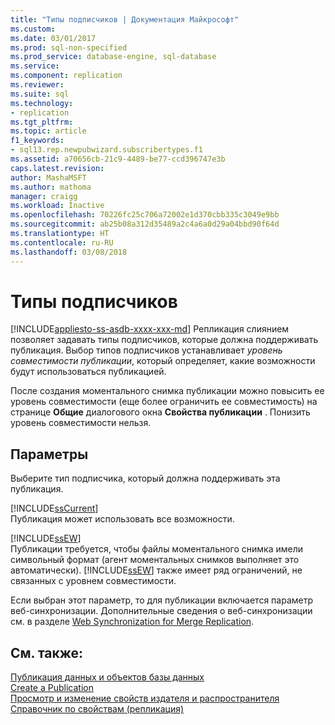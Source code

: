 ```yaml
---
title: "Типы подписчиков | Документация Майкрософт"
ms.custom: 
ms.date: 03/01/2017
ms.prod: sql-non-specified
ms.prod_service: database-engine, sql-database
ms.service: 
ms.component: replication
ms.reviewer: 
ms.suite: sql
ms.technology:
- replication
ms.tgt_pltfrm: 
ms.topic: article
f1_keywords:
- sql13.rep.newpubwizard.subscribertypes.f1
ms.assetid: a70656cb-21c9-4489-be77-ccd396747e3b
caps.latest.revision: 
author: MashaMSFT
ms.author: mathoma
manager: craigg
ms.workload: Inactive
ms.openlocfilehash: 70226fc25c706a72002e1d370cbb335c3049e9bb
ms.sourcegitcommit: ab25b08a312d35489a2c4a6a0d29a04bbd90f64d
ms.translationtype: HT
ms.contentlocale: ru-RU
ms.lasthandoff: 03/08/2018
---
```

# <a name="subscriber-types"></a>Типы подписчиков
[!INCLUDE[appliesto-ss-asdb-xxxx-xxx-md](../../includes/appliesto-ss-asdb-xxxx-xxx-md.md)]
  Репликация слиянием позволяет задавать типы подписчиков, которые должна поддерживать публикация. Выбор типов подписчиков устанавливает *уровень совместимости публикации*, который определяет, какие возможности будут использоваться публикацией.  
  
 После создания моментального снимка публикации можно повысить ее уровень совместимости (еще более ограничить ее совместимость) на странице **Общие** диалогового окна **Свойства публикации** . Понизить уровень совместимости нельзя.  
  
## <a name="options"></a>Параметры  
 Выберите тип подписчика, который должна поддерживать эта публикация.  
  
 [!INCLUDE[ssCurrent](../../includes/sscurrent-md.md)]  
 Публикация может использовать все возможности.  
  
 [!INCLUDE[ssEW](../../includes/ssew-md.md)]  
 Публикации требуется, чтобы файлы моментального снимка имели символьный формат (агент моментальных снимков выполняет это автоматически). [!INCLUDE[ssEW](../../includes/ssew-md.md)] также имеет ряд ограничений, не связанных с уровнем совместимости.  
  
 Если выбран этот параметр, то для публикации включается параметр веб-синхронизации. Дополнительные сведения о веб-синхронизации см. в разделе [Web Synchronization for Merge Replication](../../relational-databases/replication/web-synchronization-for-merge-replication.md).  
  
## <a name="see-also"></a>См. также:  
 [Публикация данных и объектов базы данных](../../relational-databases/replication/publish/publish-data-and-database-objects.md)   
 [Create a Publication](../../relational-databases/replication/publish/create-a-publication.md)   
 [Просмотр и изменение свойств издателя и распространителя](../../relational-databases/replication/view-and-modify-distributor-and-publisher-properties.md)   
 [Справочник по свойствам (репликация)](../../relational-databases/replication/properties-reference-replication.md)  
  
  
